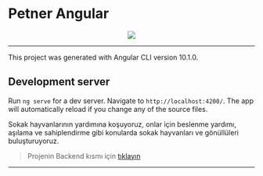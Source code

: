 # Petner Angular

<p align="center">
  <img src="https://github.com/iremcelikbilek/Petner-Backend/blob/main/Github/Logo.png" />
</p>

------------

This project was generated with Angular CLI version 10.1.0.

## Development server

Run `ng serve` for a dev server. Navigate to `http://localhost:4200/`. The app will automatically reload if you change any of the source files.

Sokak hayvanlarının yardımına koşuyoruz, onlar için beslenme yardımı, aşılama ve sahiplendirme gibi konularda sokak hayvanları ve gönüllüleri buluşturuyoruz.

> Projenin Backend kısmı için [tıklayın](https://github.com/iremcelikbilek/Petner-Backend")


------------
